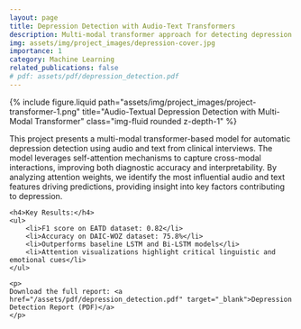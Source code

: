 ```yaml
---
layout: page
title: Depression Detection with Audio-Text Transformers
description: Multi-modal transformer approach for detecting depression from audio and text.
img: assets/img/project_images/depression-cover.jpg
importance: 1
category: Machine Learning
related_publications: false
# pdf: assets/pdf/depression_detection.pdf
---
```


<div class="text-center mt-4">
    {% include figure.liquid path="assets/img/project_images/project-transformer-1.png" title="Audio-Textual Depression Detection with Multi-Modal Transformer" class="img-fluid rounded z-depth-1" %}
</div>

<div class="mt-4">
    <p>
        This project presents a multi-modal transformer-based model for automatic depression detection using audio and text from clinical interviews. 
        The model leverages self-attention mechanisms to capture cross-modal interactions, improving both diagnostic accuracy and interpretability. 
        By analyzing attention weights, we identify the most influential audio and text features driving predictions, providing insight into key factors contributing to depression.
    </p>

    <h4>Key Results:</h4>
    <ul>
        <li>F1 score on EATD dataset: 0.82</li>
        <li>Accuracy on DAIC-WOZ dataset: 75.8%</li>
        <li>Outperforms baseline LSTM and Bi-LSTM models</li>
        <li>Attention visualizations highlight critical linguistic and emotional cues</li>
    </ul>

    <p>
    Download the full report: <a href="/assets/pdf/depression_detection.pdf" target="_blank">Depression Detection Report (PDF)</a>
    </p>

</div>
